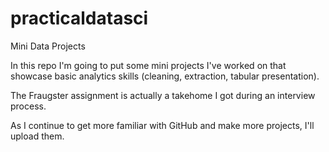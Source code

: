 # practicaldatasci
Mini Data Projects

In this repo I'm going to put some mini projects I've worked on that showcase basic analytics skills (cleaning, extraction, tabular presentation).

The Fraugster assignment is actually a takehome I got during an interview process.

As I continue to get more familiar with GitHub and make more projects, I'll upload them.
